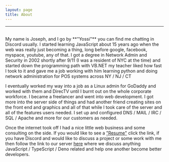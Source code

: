 ```yaml
---
layout: page
title: About
---
```

<hr />
<br />
My name is Joseph, and I go by **"Yossi"** you can find me chatting in Discord usually. I started learning JavaScript about 15 years ago when the web was really just becoming a thing, long before google, facebook, myspace, youtube, any of that. I got a degree in Network Admin and Security in 2002 shortly after 9/11 (I was a resident of NYC at the time) and started down the programming path with VB.NET my teacher liked how fast I took to it and gave me a job working with him learning python and doing network administration for POS systems across NY / NJ / CT   

I eventually worked my way into a job as a Linux admin for GoDaddy and worked with them and DirecTV until I burnt out on the whole corporate workforce. I became a freelancer and went into web development. I got more into the server side of things and had another friend creating sites on the front end and graphics and all of that while I took care of the server and all of the features users needed. I set up and configured DNS / MAIL / IRC / SQL / Apache and more for our customers as needed.  

Once the internet took off I had a nice little web business and some consulting on the side. If you would like to see a ["Resume"](/resume) click the link, if you have Discord and would like to discuss a project or some work with me then follow the link to our server [here](https://discord.gg/mhMrZzk) where we discuss anything JavaScript / TypeScript / Deno related and help one another become better developers.